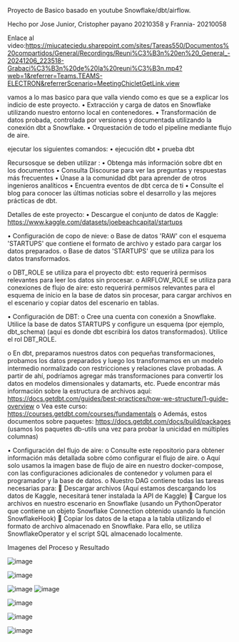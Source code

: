 Proyecto de Basico basado en youtube Snowflake/dbt/airflow.

Hecho por Jose Junior, Cristopher payano 20210358 y Frannia- 20210058


Enlace al video:https://miucateciedu.sharepoint.com/sites/Tareas550/Documentos%20compartidos/General/Recordings/Reuni%C3%B3n%20en%20_General_-20241206_223518-Grabaci%C3%B3n%20de%20la%20reuni%C3%B3n.mp4?web=1&referrer=Teams.TEAMS-ELECTRON&referrerScenario=MeetingChicletGetLink.view

vamos a lo mas basico para que valla viendo como es que se a explicar los indicio de este proyecto. 
•	Extracción y carga de datos en Snowflake utilizando nuestro entorno local en contenedores.
•	Transformación de datos probada, controlada por versiones y documentada utilizando la conexión dbt a Snowflake.
•	Orquestación de todo el pipeline mediante flujo de aire.

 ejecutar los siguientes comandos:
•	ejecución dbt
•	prueba dbt


Recursosque se deben utilizar :
•	Obtenga más información sobre dbt en los documentos
•	Consulta Discourse para ver las preguntas y respuestas más frecuentes
•	Únase a la comunidad dbt para aprender de otros ingenieros analíticos
•	Encuentra eventos de dbt cerca de ti
•	Consulte el blog para conocer las últimas noticias sobre el desarrollo y las mejores prácticas de dbt.

Detalles de este proyecto:
•	Descargue el conjunto de datos de Kaggle: https://www.kaggle.com/datasets/joebeachcapital/startups

•	Configuración de copo de nieve:
o	Base de datos 'RAW' con el esquema 'STARTUPS' que contiene el formato de archivo y estado para cargar los datos preparados.
o	Base de datos 'STARTUPS' que se utiliza para los datos transformados.

o	DBT_ROLE se utiliza para el proyecto dbt: esto requerirá permisos relevantes para leer los datos sin procesar.
o	AIRFLOW_ROLE se utiliza para conexiones de flujo de aire: esto requerirá permisos relevantes para el esquema de inicio en la base de datos sin procesar, para cargar archivos en el escenario y copiar datos del escenario en tablas.

•	Configuración de DBT:
o	Cree una cuenta con conexión a Snowflake. Utilice la base de datos STARTUPS y configure un esquema (por ejemplo, dbt_schema) (aquí es donde dbt escribirá los datos transformados). Utilice el rol DBT_ROLE.

o	En dbt, preparamos nuestros datos con pequeñas transformaciones, probamos los datos preparados y luego los transformamos en un modelo intermedio normalizado con restricciones y relaciones clave probadas. A partir de ahí, podríamos agregar más transformaciones para convertir los datos en modelos dimensionales y datamarts, etc. Puede encontrar más información sobre la estructura de archivos aquí: https://docs.getdbt.com/guides/best-practices/how-we-structure/1-guide-overview
o	Vea este curso: https://courses.getdbt.com/courses/fundamentals
o	Además, estos documentos sobre paquetes: https://docs.getdbt.com/docs/build/packages (usamos los paquetes db-utils una vez para probar la unicidad en múltiples columnas)

•	Configuración del flujo de aire:
o	Consulte este repositorio para obtener información más detallada sobre cómo configurar el flujo de aire.
o	Aquí solo usamos la imagen base de flujo de aire en nuestro docker-compose, con las configuraciones adicionales de contenedor y volumen para el programador y la base de datos.
o	Nuestro DAG contiene todas las tareas necesarias para:
	Descargar archivos (Aquí estamos descargando los datos de Kaggle, necesitará tener instalada la API de Kaggle)
	Cargue los archivos en nuestro escenario en Snowflake (usando un PythonOperator que contiene un objeto Snowflake Connection obtenido usando la función SnowflakeHook)
	Copiar los datos de la etapa a la tabla utilizando el formato de archivo almacenado en Snowflake. Para ello, se utiliza SnowflakeOperator y el script SQL almacenado localmente.

Imagenes del Proceso y Resultado

![image](https://github.com/user-attachments/assets/82d3276c-0642-4328-be56-217eb5e9b919)

![image](https://github.com/user-attachments/assets/91872589-8a17-491e-86df-ab975c2c2f7f)

![image](https://github.com/user-attachments/assets/e680d493-9dd5-4014-a3db-e4d3d9dd5f04)
![image](https://github.com/user-attachments/assets/9da5886f-8fe5-4bd2-aa15-0c7fe3724b51)


![image](https://github.com/user-attachments/assets/8742036a-bfb1-474e-8736-510855f64bc8)

![image](https://github.com/user-attachments/assets/c6182403-53f6-44ff-a058-6e3d9a3d3499)

![image](https://github.com/user-attachments/assets/2152a61e-81ec-4f95-b619-aafb55a6e715)
